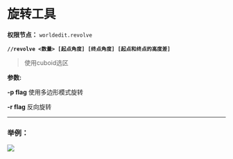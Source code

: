 
# **旋转工具**

**权限节点：** `worldedit.revolve`

**`//revolve <数量> [起点角度] [终点角度] [起点和终点的高度差]`**

>使用cuboid选区

**参数:**

**-p flag** 使用多边形模式旋转

 **-r flag** 反向旋转

***

### **举例：**
![](https://hanamizucloud.oss-cn-beijing.aliyuncs.com/img/RTONfY0.png)
